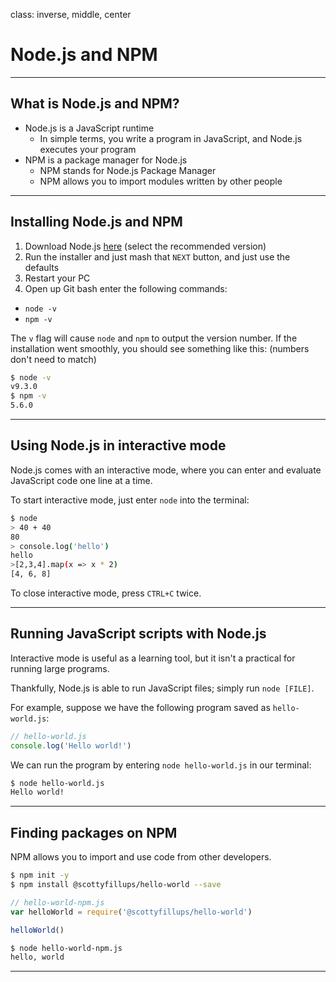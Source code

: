 class: inverse, middle, center

# Node.js and NPM

---

## What is Node.js and NPM?

* Node.js is a JavaScript runtime
  * In simple terms, you write a program in JavaScript, and Node.js executes your program
* NPM is a package manager for Node.js
  * NPM stands for Node.js Package Manager
  * NPM allows you to import modules written by other people

---

## Installing Node.js and NPM

1. Download Node.js [here](https://nodejs.org/en/) (select the recommended version)
2. Run the installer and just mash that `NEXT` button, and just use the defaults
3. Restart your PC
4. Open up Git bash enter the following commands:
  * `node -v`
  * `npm -v`


The `v` flag will cause `node` and `npm` to output the version number. If the installation went smoothly, you should see something like this: (numbers don't need to match)

```bash
$ node -v
v9.3.0
$ npm -v
5.6.0
```

---

## Using Node.js in interactive mode

Node.js comes with an interactive mode, where you can enter and evaluate JavaScript code one line at a time.

To start interactive mode, just enter `node` into the terminal:

```bash
$ node
> 40 + 40
80
> console.log('hello')
hello
>[2,3,4].map(x => x * 2)
[4, 6, 8]
```

To close interactive mode, press `CTRL+C` twice.

---

## Running JavaScript scripts with Node.js

Interactive mode is useful as a learning tool, but it isn't a practical for running large programs.

Thankfully, Node.js is able to run JavaScript files; simply run `node [FILE]`.

For example, suppose we have the following program saved as `hello-world.js`:

```js
// hello-world.js
console.log('Hello world!')
```

We can run the program by entering `node hello-world.js` in our terminal:

```bash
$ node hello-world.js
Hello world!
```

---

## Finding packages on NPM

NPM allows you to import and use code from other developers.

```bash
$ npm init -y
$ npm install @scottyfillups/hello-world --save
```

```js
// hello-world-npm.js
var helloWorld = require('@scottyfillups/hello-world')

helloWorld()
```

```bash
$ node hello-world-npm.js
hello, world
```

---


